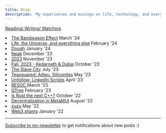 ```yaml
---
title: Blog
description: "My experiences and musings on life, technology, and everything in between."
---
```

[Reading/ Writing/ Watching](../reading.html)


<li class="flex justify-between pb1">
	<a href="./bandwagon.html" class="link">The Bandwagon Effect</a> March '24
</li>

<li class="flex justify-between pb1">
	<a href="./lifeandtheuniverse.html" class="link">Life, the Universe, and everything else</a> February '24
</li>

<li class="flex justify-between pb1">
	<a href="./dough.html" class="link">Dough</a> January '24
</li>

<li class="flex justify-between pb1">
	<a href="./neak.html" class="link">Neak</a> December '23
</li>

<li class="flex justify-between pb1">
	<a href="./23.html" class="link">2023</a> November '23
</li>
<li class="flex justify-between pb1">
	<a href="./fall23.html" class="link">Fall, 2023 - Kedarnath & Dubai</a> October '23
</li>
<li class="flex justify-between pb1"><a href="./lifeinametro.html" class="link">The Slave City</a> July '23
</li>

<li class="flex justify-between pb1"><a href="./teasquared.html" class="link">Teasquared: Adieu, Siliconites</a> May '23
</li>

<li class="flex justify-between pb1"><a href="./unfollowall.html" class="link">Unfollow: LinkedIn Scripts</a> April '23
</li>

<li class="flex justify-between pb1"><a href="./resoc.html" class="link">RESOC </a> March '23
</li>

<li class="flex justify-between pb1"><a href="./qtree.html" class="link">QTree</a> February '23
</li>

<li class="flex justify-between pb1"><a href="./rust.html" class="link">Is Rust the next C++?</a> October '22
</li>

<li class="flex justify-between pb1">
	<a href="./metamuiwallet.html" class="link">Decentralization in MetaMUI</a>
	August '22

</li>

<li class="flex justify-between pb1"><a href="./zuzu.html" class="link">zuzu</a> May '22
</li>

<li class="flex justify-between pb1"><a href="./infeasibleWeb3.html" class="link">Web3 shams</a> January '22
</li>

---

[Subscribe to my newsletter](https://fuzzymf.substack.com/subscribe) to get notifications about new posts :)